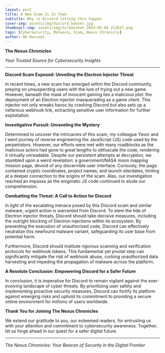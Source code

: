 ```yaml
---
layout: post
title: A New Scam Is In Town
subtitle: Why is Discord letting this happen
cover-img: assets/img/discord_banner.jpg
thumbnail-img: assets/img/Screenshot 2024-03-04 212037.png
tags: [Cybersecurity, Malware, Scam, Nexus Chronicle]
author: Om Dwivedi
---
```


**The Nexus Chronicles**

*Your Trusted Source for Cybersecurity Insights*

---

**Discord Scam Exposed: Unveiling the Electron Injector Threat**

In recent times, a new scam has emerged within the Discord community, preying on unsuspecting users with the lure of trying out a new game. However, beneath the mask of innocent gaming lies a malicious plot: the deployment of an Electron injector masquerading as a game client. This injector not only wreaks havoc by crashing Discord but also sets up a nefarious webhook link, extracting sensitive user information for further exploitation.

**Investigative Pursuit: Unraveling the Mystery**

Determined to uncover the intricacies of this scam, my colleague Yavor and I went journey of reverse engineering the JavaScript (JS) code used by the perpetrators. However, our efforts were met with many roadblocks as the malicious actors had gone to great lengths to obfuscate the code, rendering it virtually unreadable. Despite our persistent attempts at decryption, we stumbled upon a weird revelation: a government/NASA moon mapping mission page, devoid of any discernible user interface. Curiously, the page contained cryptic coordinates, project names, and launch site/dates, hinting at a deeper connection to the origins of the scam. Alas, our investigation reached an impasse as the enigmatic JS code continued to elude our comprehension.

**Combatting the Threat: A Call to Action for Discord**

In light of the escalating menace posed by this Discord scam and similar malware, urgent action is warranted from Discord. To stem the tide of Electron injector threats, Discord should take decisive measures, including the outright blocking of Electron injections within its ecosystem. By preventing the execution of unauthorized code, Discord can effectively neutralize this newfound malware variant, safeguarding its user base from potential harm.

Furthermore, Discord should institute rigorous scanning and verification protocols for webhook tokens. This fundamental yet pivotal step can significantly mitigate the risk of webhook abuse, curbing unauthorized data harvesting and impeding the propagation of malware across the platform.

**A Resolute Conclusion: Empowering Discord for a Safer Future**

In conclusion, it is imperative for Discord to remain vigilant against the ever-evolving landscape of cyber threats. By prioritizing user safety and implementing proactive security measures, Discord can fortify its platform against emerging risks and uphold its commitment to providing a secure online environment for millions of users worldwide.

**Thank You for Joining The Nexus Chronicles**

We extend our gratitude to you, our esteemed readers, for entrusting us with your attention and commitment to cybersecurity awareness. Together, let us forge ahead in our quest for a safer digital future.

---

*The Nexus Chronicles: Your Beacon of Security in the Digital Frontier*
